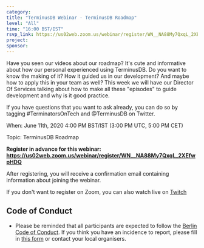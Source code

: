 ```yaml
---
category:
title: "TerminusDB Webinar - TerminusDB Roadmap"
level: "All"
time: "16:00 BST/IST"
rsvp_link: https://us02web.zoom.us/webinar/register/WN__NA88My7QxqL_2XEfwpHDQ
project:
sponsor:
---
```


Have you seen our videos about our roadmap? It's cute and informative about how our personal experienced using TerminusDB. Do you want to know the making of it? How it guided us in our development? And maybe how to apply this in your team as well? This week we will have our Director Of Services talking about how to make all these "episodes" to guide development and why is it good practice.

If you have questions that you want to ask already, you can do so by tagging #TerminatorsOnTech and @TerminusDB on Twitter.

When: June 11th, 2020 4:00 PM BST/IST (3:00 PM UTC, 5:00 PM CET)

Topic: TerminusDB Roadmap

**Register in advance for this webinar:
<https://us02web.zoom.us/webinar/register/WN__NA88My7QxqL_2XEfwpHDQ>**

After registering, you will receive a confirmation email containing information about joining the webinar.

If you don't want to register on Zoom, you can also watch live on [Twitch](https://www.twitch.tv/terminusdb/)


Code of Conduct
---------------

- Please be reminded that all participants are expected to follow the [Berlin Code of Conduct](https://berlincodeofconduct.org/). If you think you have an incidence to report, please fill in [this form](https://forms.gle/hJdQsUQ7VsWj1NMn7) or contact your local organisers.
